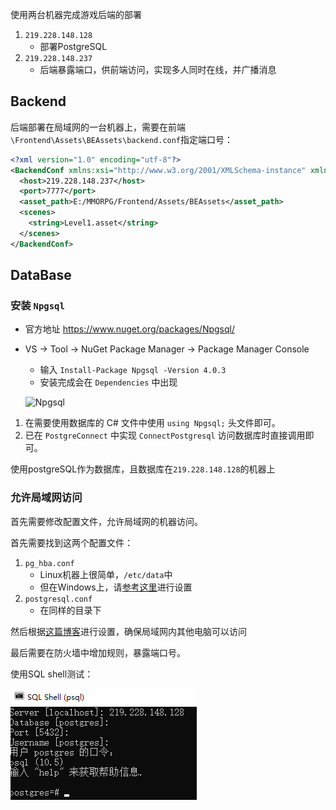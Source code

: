 使用两台机器完成游戏后端的部署

1. `219.228.148.128`
   - 部署PostgreSQL
2. `219.228.148.237`
   - 后端暴露端口，供前端访问，实现多人同时在线，并广播消息

## Backend

后端部署在局域网的一台机器上，需要在前端`\Frontend\Assets\BEAssets\backend.conf`指定端口号：

```xml
<?xml version="1.0" encoding="utf-8"?>
<BackendConf xmlns:xsi="http://www.w3.org/2001/XMLSchema-instance" xmlns:xsd="http://www.w3.org/2001/XMLSchema">
  <host>219.228.148.237</host>
  <port>7777</port>
  <asset_path>E:/MMORPG/Frontend/Assets/BEAssets</asset_path>
  <scenes>
    <string>Level1.asset</string>
  </scenes>
</BackendConf>
```

## DataBase

### 安装 `Npgsql` 

- 官方地址 https://www.nuget.org/packages/Npgsql/

- VS -> Tool -> NuGet Package Manager -> Package Manager Console

  - 输入 `Install-Package Npgsql -Version 4.0.3`
  - 安装完成会在 `Dependencies` 中出现

  ![Npgsql](https://i.loli.net/2018/12/01/5c01fc159c9e3.png)

1. 在需要使用数据库的 C# 文件中使用 `using Npgsql;` 头文件即可。
2. 已在 `PostgreConnect` 中实现 `ConnectPostgresql` 访问数据库时直接调用即可。

使用postgreSQL作为数据库，且数据库在`219.228.148.128`的机器上

### 允许局域网访问

首先需要修改配置文件，允许局域网的机器访问。

首先需要找到这两个配置文件：

1. `pg_hba.conf `
   - Linux机器上很简单，`/etc/data`中
   - 但在Windows上，请[参考这里](https://stackoverflow.com/questions/4465475/where-is-the-postgresql-config-file-postgresql-conf-on-windows)进行设置
2. `postgresql.conf`
   - 在同样的目录下

然后根据[这篇博客](https://blog.csdn.net/shouzang/article/details/81262029)进行设置，确保局域网内其他电脑可以访问

最后需要在防火墙中增加规则，暴露端口号。

使用SQL shell测试：

![54373458686](./Doc/pic/sqlshell.png)



